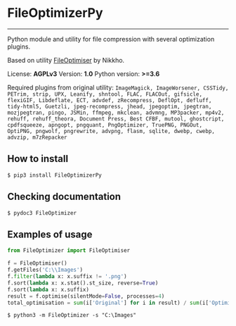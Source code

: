 # FileOptimizerPy
---
Python module and utility for file compression with several optimization plugins.

Based on utility [FileOptimiser](https://nikkhokkho.sourceforge.io/static.php?page=FileOptimizer) by Nikkho.

License: **AGPLv3**
Version: **1.0**
Python version: **>=3.6**

Required plugins from original utility: 
`ImageMagick, ImageWorsener, CSSTidy, PETrim, strip, UPX, Leanify, shntool, FLAC, FLACOut, gifsicle, flexiGIF, Libdeflate, ECT, advdef, zRecompress, DeflOpt, defluff, tidy-html5, Guetzli, jpeg-recompress, jhead, jpegoptim, jpegtran, mozjpegtran, pingo, JSMin, ffmpeg, mkclean, advmng, MP3packer, mp4v2, rehuff, rehuff_theora, Document Press, Best CFBF, mutool, ghostcript, cpdfsqueeze, apngopt, pngquant, PngOptimizer, TruePNG, PNGOut, OptiPNG, pngwolf, pngrewrite, advpng, flasm, sqlite, dwebp, cwebp, advzip, m7zRepacker`

## How to install

    $ pip3 install FileOptimizerPy
 
## Checking documentation

    $ pydoc3 FileOptimizer

## Examples of usage

```python
from FileOptimizer import FileOptimiser

f = FileOptimiser()
f.getFiles('C:\\Images')
f.filter(lambda x: x.suffix != '.png')
f.sort(lambda x: x.stat().st_size, reverse=True)
f.sort(lambda x: x.suffix)
result = f.optimise(silentMode=False, processes=4)
total_optimisation = sum(i['Original'] for i in result) / sum(i['Optimized'] for i in result)
```

```
$ python3 -m FileOptimizer -s "C:\Images"
```